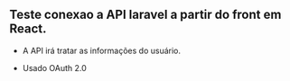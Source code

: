 ## Teste conexao a API laravel a partir do front em React.

  - A API irá tratar as informações do usuário.

  - Usado OAuth 2.0

 

 

